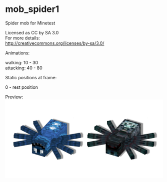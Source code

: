 # mob_spider1
Spider mob for Minetest

Licensed as CC by SA 3.0  
For more details:  
http://creativecommons.org/licenses/by-sa/3.0/  
  
  
Animations:  
  
walking: 10 - 30  
attacking: 40 - 80  
  
Static positions at frame:  
  
0 - rest position  
  
  
Preview:
![Image Spider mob](https://raw.githubusercontent.com/AspireMint/mob_spider1/master/preview.png)
